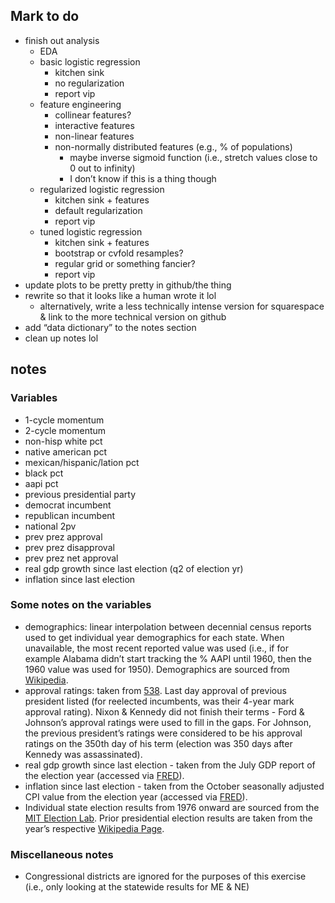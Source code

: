
## Mark to do

-   finish out analysis
    -   EDA
    -   basic logistic regression
        -   kitchen sink
        -   no regularization
        -   report vip
    -   feature engineering
        -   collinear features?
        -   interactive features
        -   non-linear features
        -   non-normally distributed features (e.g., % of populations)
            -   maybe inverse sigmoid function (i.e., stretch values
                close to 0 out to infinity)
            -   I don’t know if this is a thing though
    -   regularized logistic regression
        -   kitchen sink + features
        -   default regularization
        -   report vip
    -   tuned logistic regression
        -   kitchen sink + features
        -   bootstrap or cvfold resamples?
        -   regular grid or something fancier?
        -   report vip
-   update plots to be pretty pretty in github/the thing
-   rewrite so that it looks like a human wrote it lol
    -   alternatively, write a less technically intense version for
        squarespace & link to the more technical version on github
-   add “data dictionary” to the notes section
-   clean up notes lol

## notes

### Variables

-   1-cycle momentum
-   2-cycle momentum
-   non-hisp white pct
-   native american pct
-   mexican/hispanic/lation pct
-   black pct
-   aapi pct
-   previous presidential party
-   democrat incumbent
-   republican incumbent
-   national 2pv
-   prev prez approval
-   prev prez disapproval
-   prev prez net approval
-   real gdp growth since last election (q2 of election yr)
-   inflation since last election

### Some notes on the variables

-   demographics: linear interpolation between decennial census reports
    used to get individual year demographics for each state. When
    unavailable, the most recent reported value was used (i.e., if for
    example Alabama didn’t start tracking the % AAPI until 1960, then
    the 1960 value was used for 1950). Demographics are sourced from
    [Wikipedia](https://en.wikipedia.org/wiki/Historical_racial_and_ethnic_demographics_of_the_United_States).
-   approval ratings: taken from
    [538](https://projects.fivethirtyeight.com/biden-approval-rating/?ex_cid=rrpromo).
    Last day approval of previous president listed (for reelected
    incumbents, was their 4-year mark approval rating). Nixon & Kennedy
    did not finish their terms - Ford & Johnson’s approval ratings were
    used to fill in the gaps. For Johnson, the previous president’s
    ratings were considered to be his approval ratings on the 350th day
    of his term (election was 350 days after Kennedy was assassinated).
-   real gdp growth since last election - taken from the July GDP report
    of the election year (accessed via
    [FRED](https://fred.stlouisfed.org/series/GDPC1)).
-   inflation since last election - taken from the October seasonally
    adjusted CPI value from the election year (accessed via
    [FRED](https://fred.stlouisfed.org/series/CPIAUCSL)).
-   Individual state election results from 1976 onward are sourced from
    the [MIT Election
    Lab](https://dataverse.harvard.edu/dataset.xhtml?persistentId=doi:10.7910/DVN/42MVDX).
    Prior presidential election results are taken from the year’s
    respective [Wikipedia
    Page](https://en.wikipedia.org/wiki/List_of_United_States_presidential_elections_by_popular_vote_margin#List).

### Miscellaneous notes

-   Congressional districts are ignored for the purposes of this
    exercise (i.e., only looking at the statewide results for ME & NE)

